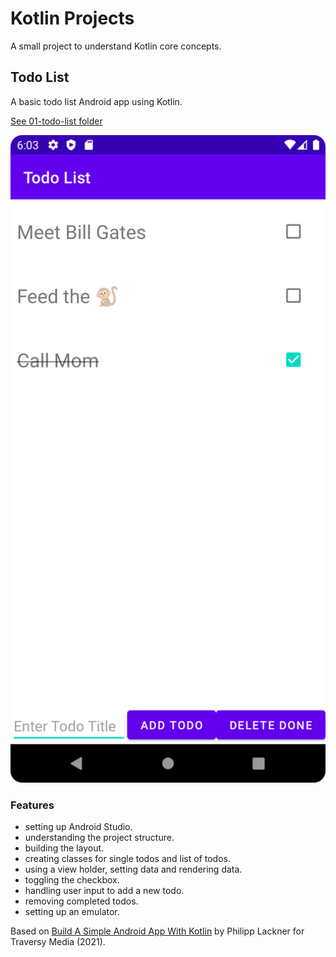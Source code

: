 # Kotlin Projects

A small project to understand Kotlin core concepts.

## Todo List

A basic todo list Android app using Kotlin.

[See 01-todo-list folder](https://github.com/solygambas/kotlin-projects/tree/master/01-todo-list)

<p align="center">
<a href="https://github.com/solygambas/kotlin-projects/tree/master/01-todo-list">
<img src="01-todo-list/screenshot.png" style="width:528px;max-width: 100%;">
</a>
</p>

### Features

- setting up Android Studio.
- understanding the project structure.
- building the layout.
- creating classes for single todos and list of todos.
- using a view holder, setting data and rendering data.
- toggling the checkbox.
- handling user input to add a new todo.
- removing completed todos.
- setting up an emulator.

Based on [Build A Simple Android App With Kotlin](https://www.youtube.com/watch?v=BBWyXo-3JGQ) by Philipp Lackner for Traversy Media (2021).

